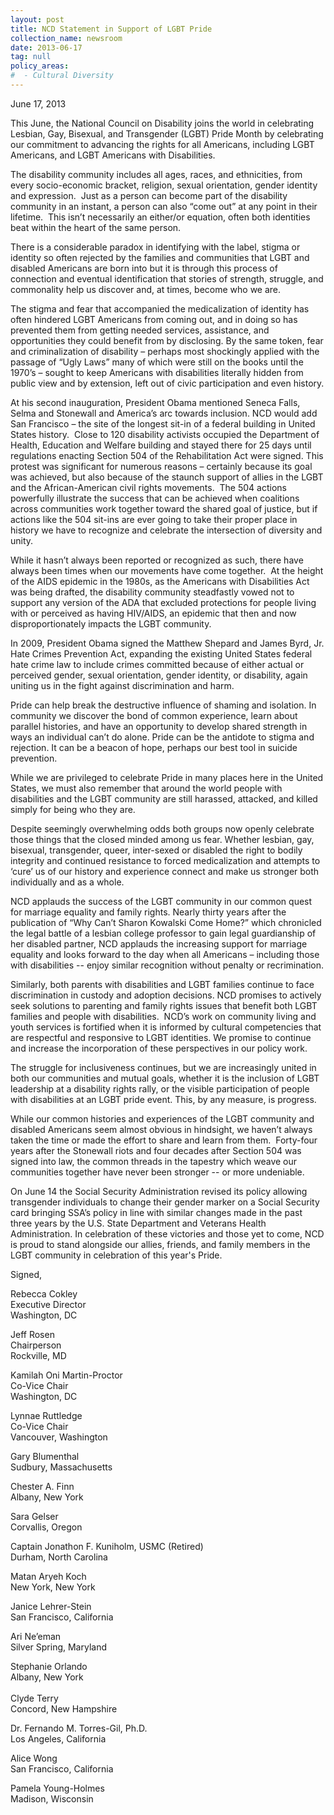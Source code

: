 ```yaml
---
layout: post
title: NCD Statement in Support of LGBT Pride
collection_name: newsroom
date: 2013-06-17
tag: null
policy_areas:
#  - Cultural Diversity
---
```


June 17, 2013

This June, the National Council on Disability joins the world in celebrating Lesbian, Gay, Bisexual, and Transgender (LGBT) Pride Month by celebrating our commitment to advancing the rights for all Americans, including LGBT Americans, and LGBT Americans with Disabilities.

The disability community includes all ages, races, and ethnicities, from every socio-economic bracket, religion, sexual orientation, gender identity and expression.  Just as a person can become part of the disability community in an instant, a person can also “come out” at any point in their lifetime.  This isn’t necessarily an either/or equation, often both identities beat within the heart of the same person.

There is a considerable paradox in identifying with the label, stigma or identity so often rejected by the families and communities that LGBT and disabled Americans are born into but it is through this process of connection and eventual identification that stories of strength, struggle, and commonality help us discover and, at times, become who we are.

The stigma and fear that accompanied the medicalization of identity has often hindered LGBT Americans from coming out, and in doing so has prevented them from getting needed services, assistance, and opportunities they could benefit from by disclosing. By the same token, fear and criminalization of disability – perhaps most shockingly applied with the passage of “Ugly Laws” many of which were still on the books until the 1970’s – sought to keep Americans with disabilities literally hidden from public view and by extension, left out of civic participation and even history.

At his second inauguration, President Obama mentioned Seneca Falls, Selma and Stonewall and America’s arc towards inclusion. NCD would add San Francisco – the site of the longest sit-in of a federal building in United States history.  Close to 120 disability activists occupied the Department of Health, Education and Welfare building and stayed there for 25 days until regulations enacting Section 504 of the Rehabilitation Act were signed. This protest was significant for numerous reasons – certainly because its goal was achieved, but also because of the staunch support of allies in the LGBT and the African-American civil rights movements.  The 504 actions powerfully illustrate the success that can be achieved when coalitions across communities work together toward the shared goal of justice, but if actions like the 504 sit-ins are ever going to take their proper place in history we have to recognize and celebrate the intersection of diversity and unity.

While it hasn’t always been reported or recognized as such, there have always been times when our movements have come together.  At the height of the AIDS epidemic in the 1980s, as the Americans with Disabilities Act was being drafted, the disability community steadfastly vowed not to support any version of the ADA that excluded protections for people living with or perceived as having HIV/AIDS, an epidemic that then and now disproportionately impacts the LGBT community.

In 2009, President Obama signed the Matthew Shepard and James Byrd, Jr. Hate Crimes Prevention Act, expanding the existing United States federal hate crime law to include crimes committed because of either actual or perceived gender, sexual orientation, gender identity, or disability, again uniting us in the fight against discrimination and harm.

Pride can help break the destructive influence of shaming and isolation. In community we discover the bond of common experience, learn about parallel histories, and have an opportunity to develop shared strength in ways an individual can’t do alone. Pride can be the antidote to stigma and rejection. It can be a beacon of hope, perhaps our best tool in suicide prevention.

While we are privileged to celebrate Pride in many places here in the United States, we must also remember that around the world people with disabilities and the LGBT community are still harassed, attacked, and killed simply for being who they are.

Despite seemingly overwhelming odds both groups now openly celebrate those things that the closed minded among us fear. Whether lesbian, gay, bisexual, transgender, queer, inter-sexed or disabled the right to bodily integrity and continued resistance to forced medicalization and attempts to ‘cure’ us of our history and experience connect and make us stronger both individually and as a whole.

NCD applauds the success of the LGBT community in our common quest for marriage equality and family rights. Nearly thirty years after the publication of “Why Can’t Sharon Kowalski Come Home?” which chronicled the legal battle of a lesbian college professor to gain legal guardianship of her disabled partner, NCD applauds the increasing support for marriage equality and looks forward to the day when all Americans – including those with disabilities -- enjoy similar recognition without penalty or recrimination.

Similarly, both parents with disabilities and LGBT families continue to face discrimination in custody and adoption decisions. NCD promises to actively seek solutions to parenting and family rights issues that benefit both LGBT families and people with disabilities.  NCD’s work on community living and youth services is fortified when it is informed by cultural competencies that are respectful and responsive to LGBT identities. We promise to continue and increase the incorporation of these perspectives in our policy work.

The struggle for inclusiveness continues, but we are increasingly united in both our communities and mutual goals, whether it is the inclusion of LGBT leadership at a disability rights rally, or the visible participation of people with disabilities at an LGBT pride event. This, by any measure, is progress.

While our common histories and experiences of the LGBT community and disabled Americans seem almost obvious in hindsight, we haven’t always taken the time or made the effort to share and learn from them.  Forty-four years after the Stonewall riots and four decades after Section 504 was signed into law, the common threads in the tapestry which weave our communities together have never been stronger -- or more undeniable.

On June 14 the Social Security Administration revised its policy allowing transgender individuals to change their gender marker on a Social Security card bringing SSA’s policy in line with similar changes made in the past three years by the U.S. State Department and Veterans Health Administration. In celebration of these victories and those yet to come, NCD is proud to stand alongside our allies, friends, and family members in the LGBT community in celebration of this year's Pride.

Signed,

Rebecca Cokley   \
Executive Director\
Washington, DC

Jeff Rosen\
Chairperson\
Rockville, MD

Kamilah Oni Martin-Proctor                           \
Co-Vice Chair                                                 \
Washington, DC

Lynnae Ruttledge\
Co-Vice Chair                                                 \
Vancouver, Washington

Gary Blumenthal                                             \
Sudbury, Massachusetts

Chester A. Finn\
Albany, New York

Sara Gelser                                                      \
Corvallis, Oregon

Captain Jonathon F. Kuniholm, USMC (Retired)\
Durham, North Carolina

Matan Aryeh Koch                                         \
New York, New York

Janice Lehrer-Stein\
San Francisco, California

Ari Ne’eman                                                   \
Silver Spring, Maryland

Stephanie Orlando\
Albany, New York\
 \
Clyde Terry                                                     \
Concord, New Hampshire

Dr. Fernando M. Torres-Gil, Ph.D.\
Los Angeles, California

Alice Wong                                                     \
San Francisco, California

Pamela Young-Holmes\
Madison, Wisconsin
